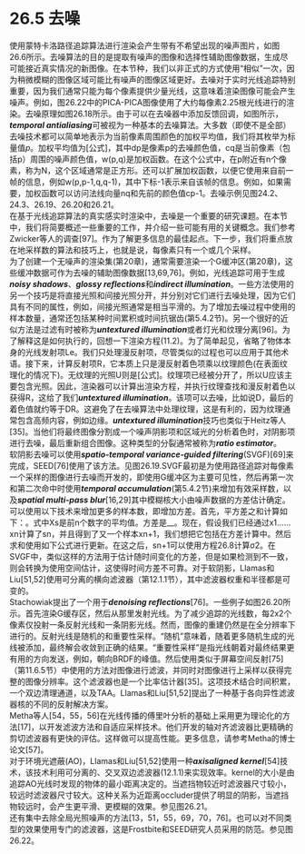 # 26.5 去噪
使用蒙特卡洛路径追踪算法进行渲染会产生带有不希望出现的噪声图片，如图26.6所示。去噪算法的目的是提取有噪声的图像和选择性辅助图像数据，生成尽可能接近真实情况的新图像。在本节种，我们以非正式的方式使用“相似”一次，因为稍微模糊的图像区域可能比有噪声的图像区域更好。去噪对于实时光线追踪特别重要，因为我们通常只能为每个像素提供少量光线，这意味着渲染图像可能会产生噪声。例如，图26.22中的PICA-PICA图像使用了大约每像素2.25根光线进行的渲染。去噪原理如图26.18所示。由于可以在去噪器中添加反馈回调，如图所示，***temporal antialiasing***可被视为一种基本的去噪算法。大多数（即使不是全部）去噪技术都可以简单地表示为当前像素周围颜色的加权平均值，我们将其枚举为标量值*p*。加权平均值为[公式]，其中dp是像素p的去噪颜色值，cq是当前像素（包括p）周围的噪声颜色值，w(p,q)是加权函数。在这个公式中，在p附近有n个像素，称为N，这个区域通常是正方形。还可以扩展加权函数，以便它使用来自前一帧的信息，例如w(p,p-1,q,q-1)，其中下标-1表示来自该帧的信息。例如，如果需要，加权函数可以访问法线向量nq和先前的颜色值cp-1。去噪示例见图24.2、24.3、26.19、26.20和26.21。  
在基于光线追踪算法的真实感实时渲染中，去噪是一个重要的研究课题。在本节中，我们将简要概述一些重要的工作，并介绍一些可能有用的关键概念。我们参考Zwicker等人的调查[97]。作为了解更多信息的最佳起点。下一步，我们将重点放在地采样数的算法和技巧上，也就是说，每像素只有一个或几个采样。  
为了创建一个无噪声的渲染集(第20章)，通常需要渲染一个G缓冲区(第20章)，这些缓冲数据可作为去噪的辅助图像数据[13,69,76]。例如，光线追踪可用于生成***noisy shadows***、***glossy reflections***和***indirect illumination***。一些方法使用的另一个技巧是将直接光照和间接光照分开，并分别对它们进行去噪处理，因为它们具有不同的属性，例如，间接光照通常是相当平滑的。为了增加去噪过程中使用的样本数量，通常还包括某种时间累积或时间抗锯齿(第5.4.2节)。另一个很好的近似方法是过滤有时被称为***untextured illumination***或者灯光和纹理分离[96]。为了解释这是如何执行的，回想一下渲染方程(11.2)。为了简单起见，省略了物体本身的光线发射项Le。我们只处理漫反射项，尽管类似的过程也可以应用于其他术语。接下来，计算反射项R，它本质上只是漫反射着色项乘以纹理颜色(在表面纹理化的情况下)。无纹理的光照U则是[公式]。纹理项已经被分开了，所以U应该主要包含光照。因此，渲染器可以计算出渲染方程，并执行纹理查找和漫反射着色以获得R，这给了我们***untextured illumination***。该项可以去噪，比如说D，最后的着色值就约等于DR。这避免了在去噪算法中处理纹理，这是有利的，因为纹理通常包含高频内容，例如边缘。***untextured illumination***技巧也类似于Heitz等人[35]。当他们将最终图像分割成一个噪声阴影项和区域光的分析着色时，对阴影项进行去噪，最后重新组合图像。这种类型的分裂通常被称为***ratio estimator***。  
软阴影去噪可以使用***spatio-temporal variance-guided filtering***(SVGF)[69]来完成，SEED[76]使用了该方法。见图26.19.SVGF最初是为使用路径追踪对每像素一个采样的图像进行去噪而开发的，即使用G缓冲区为主要可见性，然后再第一次和第二次命中时使用***temporal accumulation***(第5.4.2节)来增加有效采样数，以及***spatial multi-pass blur***[16,29]其中模糊核大小由噪声数据的方差估计确定。  
可以使用以下技术来增加更多的样本数，即增加方差。首先，平方差之和计算如下：。式中Xs是前n个数字的平均值。方差是__。现在，假设我们已经通过x1……xn计算了sn，并且得到了又一个样本xn+1，我们想把它包括在方差计算中。然后求和使用如下公式进行更新。在这之后，sn+1可以使用方程26.8计算σ2。在SVGF中，类似这样的方法用于估计随时间变化的方差，但是如果检测到不一致，则会转换为使用空间估计，这使得时间方差不可靠。对于软阴影，Llamas和Liu[51,52]使用可分离的横向滤波器（第12.1.1节），其中滤波器权重和半径都是可变的。  
Stachowiak提出了一个用于***denoising reflections***[76]。一些例子如图26.20所示。首先渲染G缓存区，然后从那里发射光线。为了减少追踪的光线数，每2x2个像素仅投射一条反射光线和一条阴影光线。然而，图像的重建仍然是在全分辨率下进行的。反射光线是随机的和重要性采样。“随机”意味着，随着更多随机生成的光线被添加，最终解会收敛到正确的结果。“重要性采样”是指光线朝着对最终结果更有用的方向发送，例如，朝向BRDF的峰值。然后使用类似于屏幕空间反射[75]（第11.6.5节）中使用的方法对图像进行滤波，并同时对图像进行上采样以获得完整的图像分辨率。这个滤波器也是一个比率估计器[35]。这项技术结合时间积累，一个双边清理通道，以及TAA。Llamas和Liu[51,52]提出了一种基于各向异性滤波器核的不同的反射解决方案。  
Metha等人[54，55，56]在光线传播的傅里叶分析的基础上采用更为理论化的方法[17]，以开发滤波方法和自适应采样技术。他们开发的轴对齐滤波器比更精确的剪切滤波器有更快的评估。这样做可以提高性能。更多信息，请参考Metha的博士论文[57]。  
对于环境光遮蔽(AO)，Llamas和Liu[51,52]使用一种***axisaligned kernel***[54]技术，该技术利用可分离的、交叉双边滤波器(12.1.1)来实现效率。kernel的大小是由追踪AO光线时发现的物体的最小距离决定的。当遮挡物较近时滤波器尺寸较小，较远时滤波器尺寸较大。这种关系为近距离occluder提供了明显的阴影，当遮挡物较远时，会产生更平滑、更模糊的效果。参见图26.21。  
还有集中去除全局光照噪声的方法[13，51，55，69，70，76]。也可以对不同类型的效果使用专门的滤波器，这是Frostbite和SEED研究人员采用的防范。参见图26.22。  
